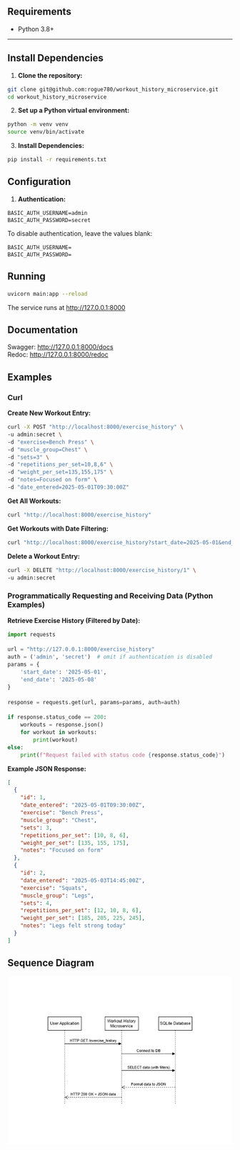 ## Requirements
- Python 3.8+
---
## Install Dependencies
1. **Clone the repository:**  
```bash
git clone git@github.com:rogue780/workout_history_microservice.git
cd workout_history_microservice
```
2. **Set up a Python virtual environment:**
```bash
python -m venv venv
source venv/bin/activate
```
3. **Install Dependencies:**
```bash
pip install -r requirements.txt
```
## Configuration
1. **Authentication:**
```dotenv
BASIC_AUTH_USERNAME=admin
BASIC_AUTH_PASSWORD=secret
```
To disable authentication, leave the values blank:
```dotenv
BASIC_AUTH_USERNAME=
BASIC_AUTH_PASSWORD=
```
## Running
```bash
uvicorn main:app --reload
```
The service runs at http://127.0.0.1:8000
## Documentation
Swagger: http://127.0.0.1:8000/docs  
Redoc: http://127.0.0.1:8000/redoc  

## Examples
### Curl
**Create New Workout Entry:**
```bash
curl -X POST "http://localhost:8000/exercise_history" \
-u admin:secret \
-d "exercise=Bench Press" \
-d "muscle_group=Chest" \
-d "sets=3" \
-d "repetitions_per_set=10,8,6" \
-d "weight_per_set=135,155,175" \
-d "notes=Focused on form" \
-d "date_entered=2025-05-01T09:30:00Z"
```
**Get All Workouts:**
```bash
curl "http://localhost:8000/exercise_history"
```
**Get Workouts with Date Filtering:**
```bash
curl "http://localhost:8000/exercise_history?start_date=2025-05-01&end_date=2025-05-08"
```
**Delete a Workout Entry:**
```bash
curl -X DELETE "http://localhost:8000/exercise_history/1" \
-u admin:secret
```

### Programmatically Requesting and Receiving Data (Python Examples)
**Retrieve Exercise History (Filtered by Date):**
```python
import requests

url = "http://127.0.0.1:8000/exercise_history"
auth = ('admin', 'secret')  # omit if authentication is disabled
params = {
    'start_date': '2025-05-01',
    'end_date': '2025-05-08'
}

response = requests.get(url, params=params, auth=auth)

if response.status_code == 200:
    workouts = response.json()
    for workout in workouts:
        print(workout)
else:
    print(f"Request failed with status code {response.status_code}")
```

**Example JSON Response:**
```json
[
  {
    "id": 1,
    "date_entered": "2025-05-01T09:30:00Z",
    "exercise": "Bench Press",
    "muscle_group": "Chest",
    "sets": 3,
    "repetitions_per_set": [10, 8, 6],
    "weight_per_set": [135, 155, 175],
    "notes": "Focused on form"
  },
  {
    "id": 2,
    "date_entered": "2025-05-03T14:45:00Z",
    "exercise": "Squats",
    "muscle_group": "Legs",
    "sets": 4,
    "repetitions_per_set": [12, 10, 8, 6],
    "weight_per_set": [185, 205, 225, 245],
    "notes": "Legs felt strong today"
  }
]
```

## Sequence Diagram

![image](https://github.com/rogue780/workout_history_microservice/blob/main/sequence_diagram.png)

